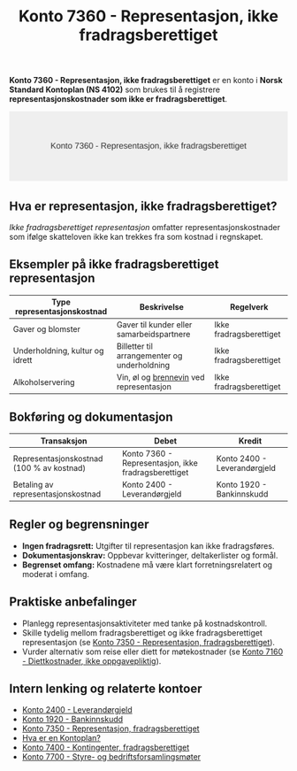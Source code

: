 ﻿---
title: "Konto 7360 - Representasjon, ikke fradragsberettiget"
seoTitle: "Konto 7360 | Representasjon, ikke fradragsberettiget | Kontoplan"
description: "Konto 7360 i Norsk Standard Kontoplan brukes til å bokføre representasjonskostnader som ikke er fradragsberettiget. Lær regler, bokføring, dokumentasjonskrav og praktiske råd for korrekt håndtering i regnskapet."
summary: "Kort guide til konto 7360 for ikke-fradragsberettiget representasjon, med regler, bokføring og dokumentasjon."
---

**Konto 7360 - Representasjon, ikke fradragsberettiget** er en konto i **Norsk Standard Kontoplan (NS 4102)** som brukes til å registrere **representasjonskostnader som ikke er fradragsberettiget**.

![Illustrasjon av konto 7360 Representasjon, ikke fradragsberettiget](7360-representasjon-ikke-fradragsberettiget-image.svg)

## Hva er representasjon, ikke fradragsberettiget?

*Ikke fradragsberettiget representasjon* omfatter representasjonskostnader som ifølge skatteloven ikke kan trekkes fra som kostnad i regnskapet.

## Eksempler på ikke fradragsberettiget representasjon

| Type representasjonskostnad         | Beskrivelse                                         | Regelverk                         |
|-------------------------------------|-----------------------------------------------------|-----------------------------------|
| Gaver og blomster                   | Gaver til kunder eller samarbeidspartnere            | Ikke fradragsberettiget           |
| Underholdning, kultur og idrett     | Billetter til arrangementer og underholdning         | Ikke fradragsberettiget           |
| Alkoholservering                    | Vin, øl og [brennevin](/blogs/regnskap/brennevin "Brennevin - Regnskap, Skatt og Særavgifter for Sprit i Norge") ved representasjon | Ikke fradragsberettiget           |

## Bokføring og dokumentasjon

| Transaksjon                                | Debet                                                | Kredit                         |
|--------------------------------------------|------------------------------------------------------|--------------------------------|
| Representasjonskostnad (100 % av kostnad)  | Konto 7360 - Representasjon, ikke fradragsberettiget | Konto 2400 - Leverandørgjeld   |
| Betaling av representasjonskostnad         | Konto 2400 - Leverandørgjeld                         | Konto 1920 - Bankinnskudd      |

## Regler og begrensninger

* **Ingen fradragsrett:** Utgifter til representasjon kan ikke fradragsføres.
* **Dokumentasjonskrav:** Oppbevar kvitteringer, deltakerlister og formål.
* **Begrenset omfang:** Kostnadene må være klart forretningsrelatert og moderat i omfang.

## Praktiske anbefalinger

* Planlegg representasjonsaktiviteter med tanke på kostnadskontroll.
* Skille tydelig mellom fradragsberettiget og ikke fradragsberettiget representasjon (se [Konto 7350 - Representasjon, fradragsberettiget](/blogs/kontoplan/7350-representasjon-fradragsberettiget "Konto 7350 - Representasjon, fradragsberettiget")).
* Vurder alternativ som reise eller diett for møtekostnader (se [Konto 7160 - Diettkostnader, ikke oppgavepliktig](/blogs/kontoplan/7160-diettkostnader-ikke-oppgavepliktig "Konto 7160 - Diettkostnader, ikke oppgavepliktig")).

## Intern lenking og relaterte kontoer

* [Konto 2400 - Leverandørgjeld](/blogs/kontoplan/2400-leverandorgjeld "Konto 2400 - Leverandørgjeld")
* [Konto 1920 - Bankinnskudd](/blogs/kontoplan/1920-bankinnskudd "Konto 1920 - Bankinnskudd")
* [Konto 7350 - Representasjon, fradragsberettiget](/blogs/kontoplan/7350-representasjon-fradragsberettiget "Konto 7350 - Representasjon, fradragsberettiget")
* [Hva er en Kontoplan?](/blogs/regnskap/hva-er-kontoplan "Hva er en Kontoplan? Komplett Guide til Kontoplaner i Norsk Regnskap")
* [Konto 7400 - Kontingenter, fradragsberettiget](/blogs/kontoplan/7400-kontingenter-fradragsberettiget "Konto 7400 - Kontingenter, fradragsberettiget")
* [Konto 7700 - Styre- og bedriftsforsamlingsmøter](/blogs/kontoplan/7700-styre-og-bedriftsforsamlingsmoter "Konto 7700 - Styre- og bedriftsforsamlingsmøter")






